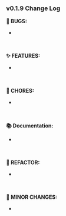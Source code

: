 ### v0.1.9 Change Log
**🐞 BUGS:**

- 

<br>

**✨ FEATURES:**

- 

<br>

**🧹 CHORES:**

- 

<br>

**📚 Documentation:**

- 

<br>

**🔧 REFACTOR:**

- 

<br>

**📝 MINOR CHANGES:**

- 


